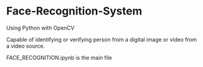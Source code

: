 # Face-Recognition-System
Using Python with OpenCV

Capable of identifying or verifying person from a digital image or video from a video source.

FACE_RECOGNITION.ipynb is the main file
